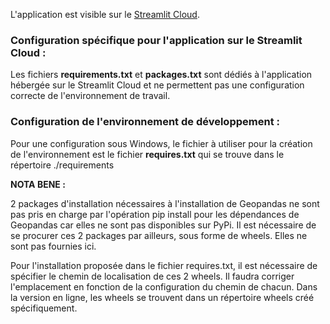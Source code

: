 L'application est visible sur le [Streamlit Cloud](https://cyrilbruyere-streamlit-france-energy-app-m8bme7.streamlitapp.com/).

### Configuration spécifique pour l'application sur le Streamlit Cloud :

Les fichiers **requirements.txt** et **packages.txt** sont dédiés à l'application hébergée sur le Streamlit Cloud et ne permettent pas une configuration correcte de l'environnement de travail.

### Configuration de l'environnement de développement :

Pour une configuration sous Windows, le fichier à utiliser pour la création de l'environnement est le fichier **requires.txt** qui se trouve dans le répertoire ./requirements

**NOTA BENE :**

2 packages d'installation nécessaires à l'installation de Geopandas ne sont pas pris en charge par l'opération pip install pour les dépendances de Geopandas car elles ne sont pas disponibles sur PyPi.
Il est nécessaire de se procurer ces 2 packages par ailleurs, sous forme de wheels. Elles ne sont pas fournies ici.

Pour l'installation proposée dans le fichier requires.txt, il est nécessaire de spécifier le chemin de localisation de ces 2 wheels.
Il faudra corriger l'emplacement en fonction de la configuration du chemin de chacun.
Dans la version en ligne, les wheels se trouvent dans un répertoire wheels créé spécifiquement.
